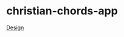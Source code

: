 # christian-chords-app

 [Design](https://www.figma.com/file/vzFumQVrjzkY0mZhjQeh5I/Untitled?type=design&node-id=0:1&mode=design&t=k4OFN156q9T1Znk1-1)
